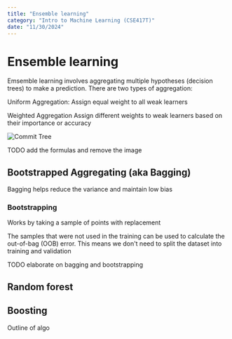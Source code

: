 ```yaml
---
title: "Ensemble learning"
category: "Intro to Machine Learning (CSE417T)"
date: "11/30/2024"
---
```

# Ensemble learning
Emsemble learning involves aggregating multiple hypotheses (decision trees) to make a prediction. There are two types of aggregation:

Uniform Aggregation:
Assign equal weight to all weak learners

Weighted Aggregation
Assign different weights to weak learners based on their importance or accuracy

![Commit Tree](/image.png)

TODO add the formulas and remove the image

## Bootstrapped Aggregating (aka Bagging)
Bagging helps reduce the variance and maintain low bias 

### Bootstrapping
Works by taking a sample of points with replacement

The samples that were not used in the training can be used to calculate the out-of-bag (OOB) error. This means we don't need to split the dataset into training and validation

TODO elaborate on bagging and bootstrapping

## Random forest

## Boosting

Outline of algo

